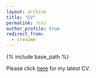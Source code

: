 ```yaml
---
layout: archive
title: "CV"
permalink: /cv/
author_profile: true
redirect_from:
  - /resume
---
```


{% include base_path %}

Please click [here](https://huangkaiyikatherine.github.io/_pages/CV.pdf) for my latest CV.
